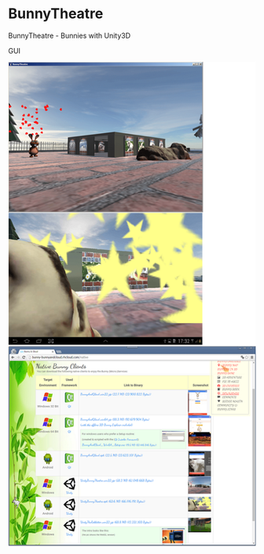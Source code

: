 # BunnyTheatre
BunnyTheatre - Bunnies with Unity3D

GUI

![BunnyTheatre 1](https://raw.githubusercontent.com/privet56/BunnyTheatre/master/BunnyTheatre.png)

